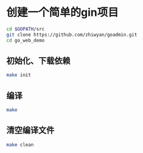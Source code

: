 # 创建一个简单的gin项目

```bash
cd $GOPATH/src
git clone https://github.com/zhiwyan/goadmin.git
cd go_web_demo
```

## 初始化、下载依赖

```bash
make init
```

## 编译

```bash
make
```

## 清空编译文件

```bash
make clean
```
